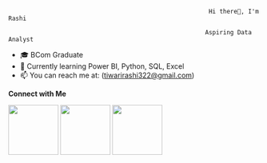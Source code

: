                                                             Hi there👋, I'm Rashi 
                                                                                               
                                                           Aspiring Data Analyst

- 🎓 BCom Graduate
- 🌱 Currently learning Power BI, Python, SQL, Excel
- 📫 You can reach me at: (tiwarirashi322@gmail.com)


 **Connect with Me**

[<img src="https://github.com/Rashi-tiwary21/logos/blob/main/Linkedin%20logo.png" width="100" height="100">](https://www.linkedin.com/in/rashi-tiwari-01568a228/)
[<img src="https://github.com/Rashi-tiwary21/logos/blob/main/github-logo_25231.png" width="100" height="100">](https://github.com/Rashi-tiwary21)
[<img src="https://github.com/Rashi-tiwary21/logos/blob/main/novypro%20logo.png" width="100" height="100">](https://www.novypro.com/profile_projects/member----6731-1)







